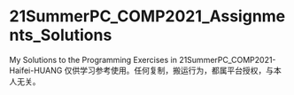 # 21SummerPC_COMP2021_Assignments_Solutions
My Solutions to the Programming Exercises in 21SummerPC_COMP2021-Haifei-HUANG
仅供学习参考使用。任何复制，搬运行为，都属平台授权，与本人无关。
